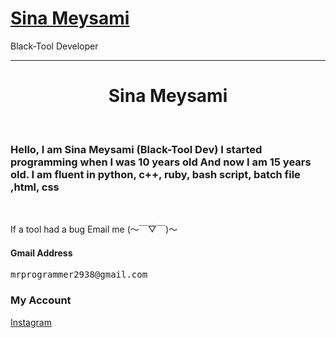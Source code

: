 # [Sina Meysami](https://github.com/mrprogrammer2938)
Black-Tool Developer
<hr>

<center>

<!--
Image
-->

<h1>
    Sina Meysami
</h1>
</center>

<main><br>
<article>
  <h3>
    Hello, I am Sina Meysami (Black-Tool Dev)
    I started programming when I was 10 years old
    And now I am 15 years old.
    I am fluent in python, c++, ruby, bash script, batch file ,html, css
    </h3>
</article>
<br>

If a tool had a bug 
Email me (～￣▽￣)～
#### Gmail Address
<pre>
mrprogrammer2938@gmail.com
</pre>

### My Account

[Instagram](https:\\instagram.com/mrprogrammer2938)
<br>
